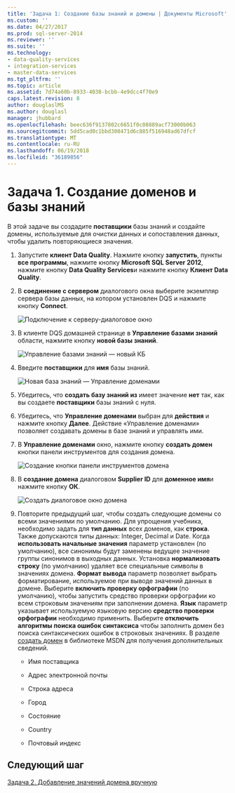 ```yaml
---
title: 'Задача 1: Создание базы знаний и домены | Документы Microsoft'
ms.custom: ''
ms.date: 04/27/2017
ms.prod: sql-server-2014
ms.reviewer: ''
ms.suite: ''
ms.technology:
- data-quality-services
- integration-services
- master-data-services
ms.tgt_pltfrm: ''
ms.topic: article
ms.assetid: 7d74a60b-8933-4038-bcbb-4e9dcc4f70e9
caps.latest.revision: 8
author: douglaslMS
ms.author: douglasl
manager: jhubbard
ms.openlocfilehash: beec636f9137802c6651f0c08889acf73000b063
ms.sourcegitcommit: 5dd5cad0c1bbd308471d6c885f516948ad67dfcf
ms.translationtype: MT
ms.contentlocale: ru-RU
ms.lasthandoff: 06/19/2018
ms.locfileid: "36189856"
---
```

# <a name="task-1-creating-a-knowledge-base-and-domains"></a>Задача 1. Создание доменов и базы знаний
  В этой задаче вы создадите **поставщики** базы знаний и создайте домены, используемые для очистки данных и сопоставления данных, чтобы удалить повторяющиеся значения.  
  
1.  Запустите **клиент Data Quality**. Нажмите кнопку **запустить**, пункты **все программы**, нажмите кнопку **Microsoft SQL Server 2012**, нажмите кнопку **Data Quality Services**и нажмите кнопку  **Клиент Data Quality**.  
  
2.  В **соединение с сервером** диалогового окна выберите экземпляр сервера базы данных, на котором установлен DQS и нажмите кнопку **Connect**.  
  
     ![Подключение к серверу-диалоговое окно](../../2014/tutorials/media/et-creatingaknowledgebaseanddomains-01.jpg "подключение к серверу-диалоговое окно")  
  
3.  В клиенте DQS домашней странице в **Управление базами знаний** области, нажмите кнопку **новой базы знаний**.  
  
     ![Управление базами знаний — новый КБ](../../2014/tutorials/media/et-creatingaknowledgebaseanddomains-02.jpg "Управление базами знаний — новый КБ")  
  
4.  Введите **поставщики** для **имя** базы знаний.  
  
     ![Новая база знаний — Управление доменами](../../2014/tutorials/media/et-creatingaknowledgebaseanddomains-03.jpg "новая база знаний — Управление доменами")  
  
5.  Убедитесь, что **создать базу знаний из** имеет значение **нет** так, как вы создаете **поставщики** базы знаний с нуля.  
  
6.  Убедитесь, что **Управление доменами** выбран для **действия** и нажмите кнопку **Далее**. Действие «Управление доменами» позволяет создавать домены в базе знаний и управлять ими.  
  
7.  В **Управление доменами** окно, нажмите кнопку **создать домен** кнопки панели инструментов для создания домена.  
  
     ![Создание кнопки панели инструментов домена](../../2014/tutorials/media/et-creatingaknowledgebaseanddomains-04.jpg "создание домена кнопки панели инструментов")  
  
8.  В **создание домена** диалоговом **Supplier ID** для **доменное имя**и нажмите кнопку **ОК**.  
  
     ![Создать диалоговое окно домена](../../2014/tutorials/media/et-creatingaknowledgebaseanddomains-05.jpg "домена диалоговое окно создания")  
  
9. Повторите предыдущий шаг, чтобы создать следующие домены со всеми значениями по умолчанию. Для упрощения учебника, необходимо задать для **тип данных** всех доменов, как **строка**. Также допускаются типы данных: Integer, Decimal и Date. Когда **использовать начальные значения** параметр установлен (по умолчанию), все синонимы будут заменены ведущее значение группы синонимов в выходных данных. Установка **нормализовать строку** (по умолчанию) удаляет все специальные символы в значениях домена. **Формат вывода** параметр позволяет выбрать форматирование, используемое при выводе значений данных в домене. Выберите **включить проверку орфографии** (по умолчанию), чтобы запустить средство проверки орфографии ко всем строковым значениям при заполнении домена. **Язык** параметр указывает используемую языковую версию **средство проверки орфографии** необходимо применить. Выберите **отключить алгоритмы поиска ошибок синтаксиса** чтобы заполнить домен без поиска синтаксических ошибок в строковых значениях. В разделе [создать домен](http://msdn.microsoft.com/library/hh510401.aspx) в библиотеке MSDN для получения дополнительных сведений.  
  
    -   Имя поставщика  
  
    -   Адрес электронной почты  
  
    -   Строка адреса  
  
    -   Город  
  
    -   Состояние  
  
    -   Country  
  
    -   Почтовый индекс  
  
## <a name="next-step"></a>Следующий шаг  
 [Задача 2. Добавление значений домена вручную](../../2014/tutorials/task-2-adding-domain-values-manually.md)  
  
  
